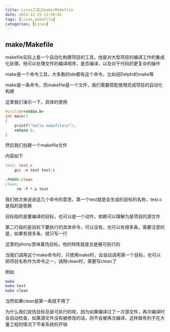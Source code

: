 ```yaml
---
title: Linux工具之make/Makefile
date: 2023-12-29 21:50:01
tags: [Linux,makefile]
categories: [Linux]
---
```


## make/Makefile

makefile实际上是一个自动化构建项目的工具，他是对大型项目的编译工作的集成化处理，他可以处理文件的编译顺序，是否编译，以及对于代码的更复杂的操作

make是一个命令工具，大多数的ide都有这个命令，比如说Delphi的make等

make是一条命令，而makefile是一个文件，我们需要搭配使用完成项目的自动化构建

这里我们演示一下，具体的使用

```c
#include<stdio.h>
int main()
{
    printf("hello makefile\n");
    return 0;
}
```

然后我们创建一个makefile文件

内容如下

```makefile
test: test.c
	gcc -o test test.c
	
.PHONY:clean
clean:
     rm -f *.o test 
```

我们依次来说说这几个命令的意思，第一个test就是会生成的目标的名称，test.c是指的是依赖

目标指的是要编译的目标，也可以是一个动作，依赖可以理解为是项目的源文件

第二行指的是目标下要执行的具体命令，可以没有，也可以有很多条，需要注意的是，如果有很多条，就只写一行

这里的phony意味着伪目标，他的特性就是总是被可执行的

当我们调用这个make命令时，只使用make时，会自动调用第一个目标，也可以把项目名称作为命令之一，调用clean时，需要写clean了

例如

```bash
make
make test
make clean
```

当然如果clean是第一条就不用了

为什么我们说伪目标总是可执行的呢，因为如果编译过了一次源文件，再次编译时会自动检查，如果源文件没有被修改的话，则不会被再次编译，这样做有利于在大量工程的情况下节省系统的开销
